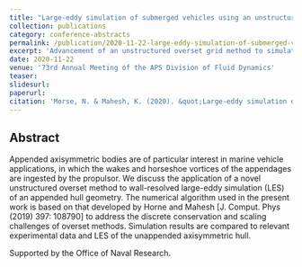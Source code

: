 ```yaml
---
title: "Large-eddy simulation of submerged vehicles using an unstructured overset grid method"
collection: publications
category: conference-abstracts
permalink: /publication/2020-11-22-large-eddy-simulation-of-submerged-vehicles-using-an-unstructured-overset-grid-method
excerpt: 'Advancement of an unstructured overset grid method to simulate appended self-propelled bodies.'
date: 2020-11-22
venue: '73rd Annual Meeting of the APS Division of Fluid Dynamics'
teaser: 
slidesurl: 
paperurl: 
citation: 'Morse, N. & Mahesh, K. (2020). &quot;Large-eddy simulation of submerged vehicles using an unstructured overset grid method&quot; <i>73rd Annual Meeting of the APS Division of Fluid Dynamics</i>. Chicago, USA.'
---
```


## Abstract 

Appended axisymmetric bodies are of particular interest in marine vehicle applications, in which the wakes and horseshoe vortices of the appendages are ingested by the propulsor. We discuss the application of a novel unstructured overset method to wall-resolved large-eddy simulation (LES) of an appended hull geometry. The numerical algorithm used in the present work is based on that developed by Horne and Mahesh [J. Comput. Phys (2019) 397: 108790] to address the discrete conservation and scaling challenges of overset methods. Simulation results are compared to relevant experimental data and LES of the unappended axisymmetric hull.

Supported by the Office of Naval Research.